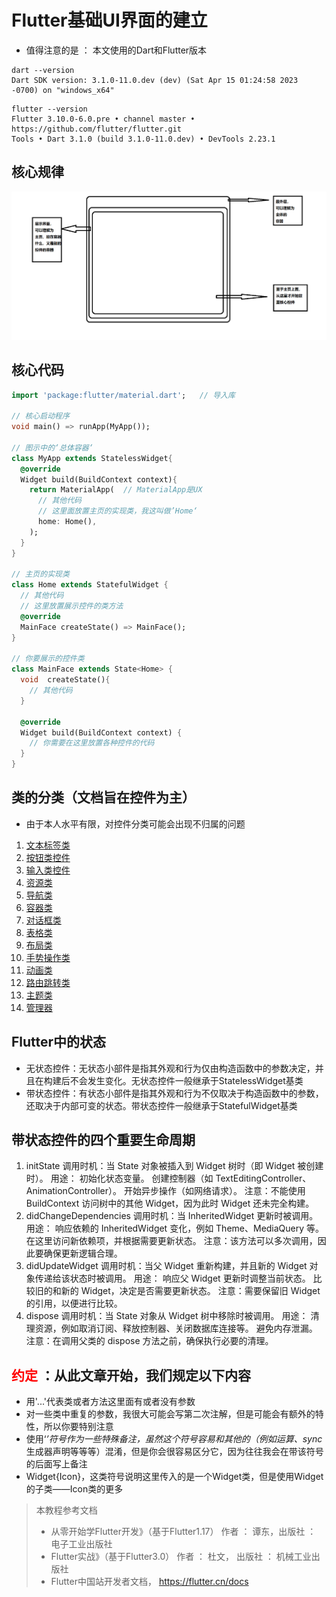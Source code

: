 # Flutter基础UI界面的建立

* 值得注意的是 ： 本文使用的Dart和Flutter版本
```text
dart --version
Dart SDK version: 3.1.0-11.0.dev (dev) (Sat Apr 15 01:24:58 2023 -0700) on "windows_x64"
```

```text
flutter --version
Flutter 3.10.0-6.0.pre • channel master • https://github.com/flutter/flutter.git
Tools • Dart 3.1.0 (build 3.1.0-11.0.dev) • DevTools 2.23.1
```

## 核心规律
<img src="src/img1.png" alt="">

## 核心代码
```dart
import 'package:flutter/material.dart';   // 导入库

// 核心启动程序
void main() => runApp(MyApp());

// 图示中的‘总体容器‘
class MyApp extends StatelessWidget{
  @override
  Widget build(BuildContext context){
    return MaterialApp(  // MaterialApp是UX
      // 其他代码
      // 这里面放置主页的实现类，我这叫做’Home‘
      home: Home(),
    );
  }
}

// 主页的实现类
class Home extends StatefulWidget {
  // 其他代码
  // 这里放置展示控件的类方法
  @override
  MainFace createState() => MainFace();
}

// 你要展示的控件类
class MainFace extends State<Home> {
  void  createState(){
    // 其他代码
  }

  @override
  Widget build(BuildContext context) {
    // 你需要在这里放置各种控件的代码
  }
}

```  


## 类的分类（文档旨在控件为主）
- 由于本人水平有限，对控件分类可能会出现不归属的问题  

1. [文本标签类](demo2.md)
2. [按钮类控件](demo3.md)
3. [输入类控件](demo4.md)
4. [资源类](demo5.md)
5. [导航类](demo6.md)
6. [容器类](demo7.md)
7. [对话框类](demo8.md)
8. [表格类](demo9.md)
9. [布局类](demo10.md)
10. [手势操作类](demo11.md)
11. [动画类](demo12.md)
12. [路由跳转类](demo13.md)
13. [主题类](demo14.md)
14. [管理器](demo15.md)

## Flutter中的状态
* 无状态控件：无状态小部件是指其外观和行为仅由构造函数中的参数决定，并且在构建后不会发生变化。无状态控件一般继承于StatelessWidget基类
* 带状态控件：有状态小部件是指其外观和行为不仅取决于构造函数中的参数，还取决于内部可变的状态。带状态控件一般继承于StatefulWidget基类

## 带状态控件的四个重要生命周期
1. initState
调用时机：当 State 对象被插入到 Widget 树时（即 Widget 被创建时）。
用途：
初始化状态变量。
创建控制器（如 TextEditingController、AnimationController）。
开始异步操作（如网络请求）。
注意：不能使用 BuildContext 访问树中的其他 Widget，因为此时 Widget 还未完全构建。
2. didChangeDependencies
调用时机：当 InheritedWidget 更新时被调用。
用途：
响应依赖的 InheritedWidget 变化，例如 Theme、MediaQuery 等。
在这里访问新依赖项，并根据需要更新状态。
注意：该方法可以多次调用，因此要确保更新逻辑合理。
3. didUpdateWidget
调用时机：当父 Widget 重新构建，并且新的 Widget 对象传递给该状态时被调用。
用途：
响应父 Widget 更新时调整当前状态。
比较旧的和新的 Widget，决定是否需要更新状态。
注意：需要保留旧 Widget 的引用，以便进行比较。
4. dispose
调用时机：当 State 对象从 Widget 树中移除时被调用。
用途：
清理资源，例如取消订阅、释放控制器、关闭数据库连接等。
避免内存泄漏。
注意：在调用父类的 dispose 方法之前，确保执行必要的清理。

## <font color='red'>约定</font> ：从此文章开始，我们规定以下内容
* 用'...'代表类或者方法这里面有或者没有参数
* 对一些类中重复的参数，我很大可能会写第二次注解，但是可能会有额外的特性，所以你要特别注意
* 使用‘*’符号作为一些特殊备注，虽然这个符号容易和其他的（例如运算、sync*生成器声明等等等）混淆，但是你会很容易区分它，因为往往我会在带该符号的后面写上备注
* Widget{Icon}，这类符号说明这里传入的是一个Widget类，但是使用Widget的子类——Icon类的更多

> 本教程参考文档
> * 从零开始学Flutter开发》（基于Flutter1.17） 作者 ： 谭东，出版社 ： 电子工业出版社
> * Flutter实战》（基于Flutter3.0） 作者 ： 杜文， 出版社 ： 机械工业出版社
> * Flutter中国站开发者文档， https://flutter.cn/docs
